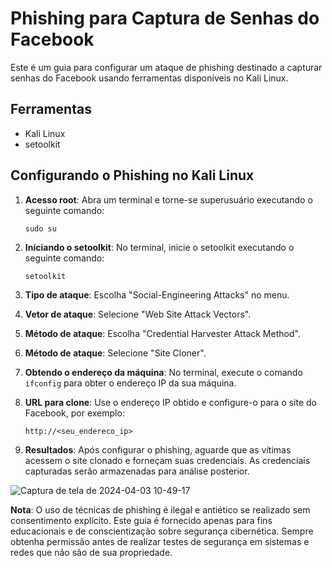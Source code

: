 # Phishing para Captura de Senhas do Facebook

Este é um guia para configurar um ataque de phishing destinado a capturar senhas do Facebook usando ferramentas disponíveis no Kali Linux.

## Ferramentas

- Kali Linux
- setoolkit

## Configurando o Phishing no Kali Linux

1. **Acesso root**: Abra um terminal e torne-se superusuário executando o seguinte comando:
    ```
    sudo su
    ```

2. **Iniciando o setoolkit**: No terminal, inicie o setoolkit executando o seguinte comando:
    ```
    setoolkit
    ```

3. **Tipo de ataque**: Escolha "Social-Engineering Attacks" no menu.

4. **Vetor de ataque**: Selecione "Web Site Attack Vectors".

5. **Método de ataque**: Escolha "Credential Harvester Attack Method".

6. **Método de ataque**: Selecione "Site Cloner".

7. **Obtendo o endereço da máquina**: No terminal, execute o comando `ifconfig` para obter o endereço IP da sua máquina.

8. **URL para clone**: Use o endereço IP obtido e configure-o para o site do Facebook, por exemplo:
    ```
    http://<seu_endereco_ip>
    ```

9. **Resultados**: Após configurar o phishing, aguarde que as vítimas acessem o site clonado e forneçam suas credenciais. As credenciais capturadas serão armazenadas para análise posterior.
    
![Captura de tela de 2024-04-03 10-49-17](https://github.com/dinatolucas/cibersecurity-dio/assets/83898401/b0adc9d6-4e8e-4746-9ca9-5a24ac8f3107)

**Nota**: O uso de técnicas de phishing é ilegal e antiético se realizado sem consentimento explícito. Este guia é fornecido apenas para fins educacionais e de conscientização sobre segurança cibernética. Sempre obtenha permissão antes de realizar testes de segurança em sistemas e redes que não são de sua propriedade.
